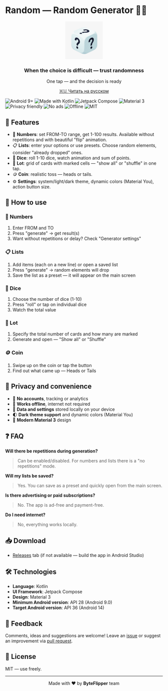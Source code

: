 # Random — Random Generator 🎲✨

<div align="center">
  <img src="app/src/main/ic_launcher-playstore.png" alt="Random App Logo" width="120" height="120">
  <h3>When the choice is difficult — trust randomness</h3>
  <p>One tap — and the decision is ready</p>
  <p><a href="README.md">🇷🇺 Читать на русском</a></p>
</div>

![Android 9+](https://img.shields.io/badge/Android-9%2B-3DDC84?logo=android&logoColor=white)
![Made with Kotlin](https://img.shields.io/badge/Made%20with-Kotlin-7F52FF?logo=kotlin&logoColor=white)
![Jetpack Compose](https://img.shields.io/badge/Jetpack%20Compose-UI-4285F4)
![Material 3](https://img.shields.io/badge/Material%203-Design-FF6F00)
![Privacy friendly](https://img.shields.io/badge/Privacy-friendly-00BFA5)
![No ads](https://img.shields.io/badge/No%20ads-%20-4CAF50)
![Offline](https://img.shields.io/badge/Works-Offline-795548)
![MIT](https://img.shields.io/badge/License-MIT-black)

## 🚀 Features

- 🔢 **Numbers**: set FROM-TO range, get 1-100 results. Available without repetitions and with beautiful "flip" animation.
- 📋 **Lists**: enter your options or use presets. Choose random elements, consider "already dropped" ones.
- 🎲 **Dice**: roll 1-10 dice, watch animation and sum of points.
- 🎯 **Lot**: grid of cards with marked cells — "show all" or "shuffle" in one tap.
- 🪙 **Coin**: realistic toss — heads or tails.
- ⚙️ **Settings**: system/light/dark theme, dynamic colors (Material You), action button size.

## 📱 How to use

### 🔢 Numbers
1. Enter FROM and TO
2. Press "generate" → get result(s)
3. Want without repetitions or delay? Check "Generator settings"

### 📋 Lists
1. Add items (each on a new line) or open a saved list
2. Press "generate" → random elements will drop
3. Save the list as a preset — it will appear on the main screen

### 🎲 Dice
1. Choose the number of dice (1-10)
2. Press "roll" or tap on individual dice
3. Watch the total value

### 🎯 Lot
1. Specify the total number of cards and how many are marked
2. Generate and open — "Show all" or "Shuffle"

### 🪙 Coin
1. Swipe up on the coin or tap the button
2. Find out what came up — Heads or Tails

## 🔐 Privacy and convenience

- 🔐 **No accounts**, tracking or analytics
- 📵 **Works offline**, internet not required
- 💾 **Data and settings** stored locally on your device
- 🌓 **Dark theme support** and dynamic colors (Material You)
- 🎨 **Modern Material 3** design

## ❓ FAQ

**Will there be repetitions during generation?**
> Can be enabled/disabled. For numbers and lists there is a "no repetitions" mode.

**Will my lists be saved?**
> Yes. You can save as a preset and quickly open from the main screen.

**Is there advertising or paid subscriptions?**
> No. The app is ad-free and payment-free.

**Do I need internet?**
> No, everything works locally.

## 📥 Download

- [Releases](https://github.com/ByteFlipper-58/Random/releases) tab (if not available — build the app in Android Studio)

## 🛠 Technologies

- **Language**: Kotlin
- **UI Framework**: Jetpack Compose
- **Design**: Material 3
- **Minimum Android version**: API 28 (Android 9.0)
- **Target Android version**: API 36 (Android 14)

## 🤝 Feedback

Comments, ideas and suggestions are welcome! Leave an [issue](https://github.com/ByteFlipper-58/Random/issues) or suggest an improvement via [pull request](https://github.com/ByteFlipper-58/Random/pulls).

## 📄 License

MIT — use freely.

---

<div align="center">
  <p>Made with ❤️ by <strong>ByteFlipper</strong> team</p>
</div>
